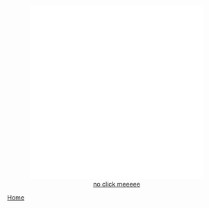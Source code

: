 <div align="center">
    <img src="testSnow.svg" width="400" height="400" alt="css-in-readme">
    <br />
    <a href="README2.md">no click meeeee</a>
</div>

[Home](README.md)



  

